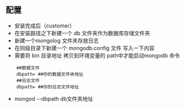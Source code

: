 <!--
 * @Author: your name
 * @Date: 2020-04-22 23:11:30
 * @LastEditTime: 2020-04-22 23:46:49
 * @LastEditors: Please set LastEditors
 * @Description: In User Settings Edit
 * @FilePath: \nodeTest\mongodbDir\使用说明.md
 -->
## 配置
- 安装完成后（customer）
- 在安装路径之下新建一个 db 文件夹作为数据库存储文件夹
- 新建一个mongolog 文件夹存放日志
- 在同级目录下新建一个 mongodb.config 文件 写入一下内容
- 需要将 bin 目录地址 拷贝到环境变量的 path中才能启动mongodb 命令
```
    ##数据文件
    dbpath= ##你的数据文件夹地址
    ##日志文件
    dbpath= ##你的日志文件地址
```
- mongod --dbpath db文件夹地址
 